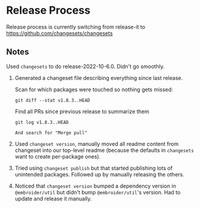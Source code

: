 # Release Process

Release process is currently switching from release-it to https://github.com/changesets/changesets

## Notes

Used `changesets` to do release-2022-10-6.0. Didn't go smoothly.

1.  Generated a changeset file describing everything since last release.

    Scan for which packages were touched so nothing gets missed:

        git diff --stat v1.8.3..HEAD

    Find all PRs since previous release to summarize them

        git log v1.8.3..HEAD

        And search for "Merge pull"

2.  Used `changeset version`, manually moved all readme content from changeset into our top-level readme (because the defaults in `changesets` want to create per-package ones).

3.  Tried using `changeset publish` but that started publishing lots of unintended packages. Followed up by manually releasing the others.

4.  Noticed that `changeset version` bumped a dependency version in `@embroider/util` but didn't bump `@embroider/util`'s version. Had to update and release it manually.
